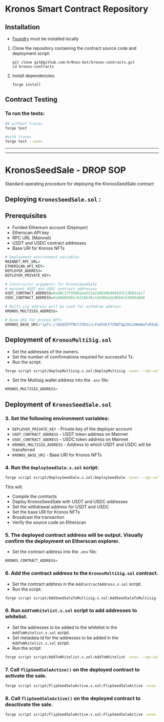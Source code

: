 # Kronos Smart Contract Repository

## Installation

- [Foundry](https://book.getfoundry.sh/getting-started/installation.html) must be installed locally

1. Clone the repository containing the contract source code and deployment script:

   ```
   git clone git@github.com:kr0nos-bot/kronos-contracts.git
   cd kronos-contracts
   ```

2. Install dependencies:

   ```
   forge install
   ```

## Contract Testing

### To run the tests:

```bash
## without traces
forge test

#with traces
forge test --vvvv
```

---

---

# KronosSeedSale - DROP SOP

Standard operating procedure for deploying the KronosSeedSale contract

## Deploying `KronosSeedSale.sol` :

## Prerequisites

- Funded Ethereum account (Deployer)
- Etherscan API key
- RPC URL (Mainnet)
- USDT and USDC contract addresses
- Base URI for Kronos NFTs

```r
# Deployment environment variables
MAINNET_RPC_URL=
ETHERSCAN_API_KEY=
DEPLOYER_ADDRESS=
DEPLOYER_PRIVATE_KEY=

# Constructor arguments for KronosSeedSale
# mainnet USDT and USDC contract addresses
USDT_CONTRACT_ADDRESS=0xdAC17F958D2ee523a2206206994597C13D831ec7
USDC_CONTRACT_ADDRESS=0xA0b86991c6218b36c1d19D4a2e9Eb0cE3606eB48

# Multi-sig address will be used for withdraw address
KRONOS_MULTISIG_ADDRESS=

# Base URI for Kronos NFTs
KRONOS_BASE_URI="ipfs://QmQZFPfNCtfd92icLPuHVdCFfCRWTQp2KSz6Wm8wTvRXoE/"
```

## Deployment of `KronosMultiSig.sol`

- Set the addresses of the owners.
- Set the number of comfirmations required for successful Tx.
- Run the script:

```bash
forge script script/DeployMultisig.s.sol:DeployMultisig -vvvv --rpc-url mainnet --broadcast --verify
```

- Set the Multisig wallet address into the `.env` file:

```r
KRONOS_MULTISIG_ADDRESS=
```

## Deployment of `KronosSeedSale.sol`

### 3. Set the following environment variables:

- `DEPLOYER_PRIVATE_KEY` - Private key of the deployer account
- `USDT_CONTRACT_ADDRESS` - USDT token address on Mainnet
- `USDC_CONTRACT_ADDRESS` - USDC token address on Mainnet
- `KRONOS_MULTISIG_ADDRESS` - Address to which USDT and USDC will be transferred
- `KRONOS_BASE_URI` - Base URI for Kronos NFTs

### 4. Run the `DeploySeedSale.s.sol` script:

```bash
forge script script/DeploySeedSale.s.sol:DeploySeedSale -vvvv --rpc-url mainnet --broadcast --verify
```

This will:

- Compile the contracts
- Deploy KronosSeedSale with USDT and USDC addresses
- Set the withdrawal address for USDT and USDC
- Set the base URI for Kronos NFTs
- Broadcast the transaction
- Verify the source code on Etherscan

### 5. The deployed contract address will be output. Visually confirm the deployment on Etherscan explorer.

- Set the contract address into the `.env` file:

```r
KRONOS_CONTRACT_ADDRESS=
```

### 6. Add the contract address to the `KronosMultiSig.sol` contract.

- Set the contract address in the `AddContractAddress.s.sol` script.
- Run the script:

```bash
forge script script/AddSeedSaleToMultisig.s.sol:AddSeedSaleToMultisig -vvvv --rpc-url mainnet --broadcast
```

### 6. Run `AddToWhitelist.s.sol` script to add addresses to whitelist.

- Set the addresses to be added to the whitelist in the `AddToWhitelist.s.sol` script.
- Set metadata Id for the addresses to be added in the `AddToWhitelist.s.sol` script.
- Run the script:

```bash
forge script script/AddToWhitelist.s.sol:AddToWhitelist -vvvv --rpc-url mainnet --broadcast
```

### 7. Call `flipSeedSaleActive()` on the deployed contract to activate the sale.

```bash
forge script script/FlipSeedSaleActive.s.sol:FlipSeedSaleActive -vvvv --rpc-url mainnet --broadcast
```

### 8. Call `flipSeedSaleActive()` on the deployed contract to deactivate the sale.

```bash
forge script script/FlipSeedSaleActive.s.sol:FlipSeedSaleActive -vvvv --rpc-url mainnet --broadcast
```
